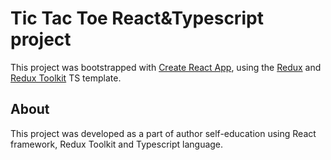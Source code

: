 # Tic Tac Toe React&Typescript project

This project was bootstrapped with [Create React App](https://github.com/facebook/create-react-app), using the [Redux](https://redux.js.org/) and [Redux Toolkit](https://redux-toolkit.js.org/) TS template.

## About

This project was developed as a part of author self-education using React framework, Redux Toolkit and Typescript language.
